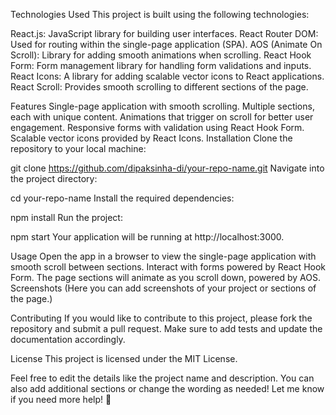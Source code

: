 Technologies Used
This project is built using the following technologies:

React.js: JavaScript library for building user interfaces.
React Router DOM: Used for routing within the single-page application (SPA).
AOS (Animate On Scroll): Library for adding smooth animations when scrolling.
React Hook Form: Form management library for handling form validations and inputs.
React Icons: A library for adding scalable vector icons to React applications.
React Scroll: Provides smooth scrolling to different sections of the page.

Features
Single-page application with smooth scrolling.
Multiple sections, each with unique content.
Animations that trigger on scroll for better user engagement.
Responsive forms with validation using React Hook Form.
Scalable vector icons provided by React Icons.
Installation
Clone the repository to your local machine:

git clone https://github.com/dipaksinha-di/your-repo-name.git
Navigate into the project directory:

cd your-repo-name
Install the required dependencies:

npm install
Run the project:

npm start
Your application will be running at http://localhost:3000.

Usage
Open the app in a browser to view the single-page application with smooth scroll between sections.
Interact with forms powered by React Hook Form.
The page sections will animate as you scroll down, powered by AOS.
Screenshots
(Here you can add screenshots of your project or sections of the page.)

Contributing
If you would like to contribute to this project, please fork the repository and submit a pull request. Make sure to add tests and update the documentation accordingly.

License
This project is licensed under the MIT License.

Feel free to edit the details like the project name and description. You can also add additional sections or change the wording as needed! Let me know if you need more help! 🚀
